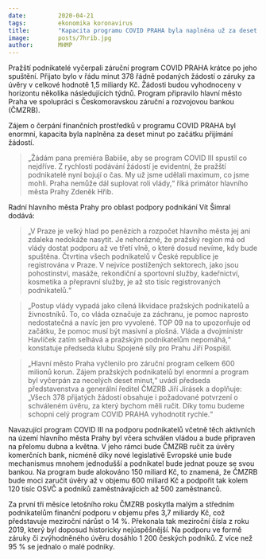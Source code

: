 ```yaml
---
date:         2020-04-21
tags:         ekonomika koronavirus
title:        "Kapacita programu COVID PRAHA byla naplněna už za deset minut"
image: 	      posts/7hrib.jpg
author:       MHMP
---
```


Pražští podnikatelé vyčerpali záruční program COVID PRAHA krátce po jeho spuštění. Přijato bylo v řádu minut 378 řádně podaných žádostí o záruky za úvěry v celkové hodnotě 1,5 miliardy Kč. Žádosti budou vyhodnoceny v horizontu několika následujících týdnů. Program připravilo hlavní město Praha ve spolupráci s Českomoravskou záruční a rozvojovou bankou (ČMZRB).

Zájem o čerpání finančních prostředků v programu COVID PRAHA byl enormní, kapacita byla naplněna za deset minut po začátku přijímání žádostí. 

> „Žádám pana premiéra Babiše, aby se program COVID III spustil co nejdříve. Z rychlosti podávání žádostí je evidentní, že pražští podnikatelé nyní bojují o čas. My už jsme udělali maximum, co jsme mohli. Praha nemůže dál suplovat roli vlády,“ říká primátor hlavního města Prahy Zdeněk Hřib.

Radní hlavního města Prahy pro oblast podpory podnikání Vít Šimral dodává: 

> „V Praze je velký hlad po penězích a rozpočet hlavního města jej ani zdaleka nedokáže nasytit. Je nehorázné, že pražský region má od vlády dostat podporu až ve třetí vlně, o které dosud nevíme, kdy bude spuštěna. Čtvrtina všech podnikatelů v České republice je registrována v Praze. V nejvíce postižených sektorech, jako jsou pohostinství, masáže, rekondiční  a sportovní služby, kadeřnictví, kosmetika a přepravní služby, je až sto tisíc registrovaných podnikatelů.“

> „Postup vlády vypadá jako cílená likvidace pražských podnikatelů a živnostníků. To, co vláda označuje za záchranu, je pomoc naprosto nedostatečná a navíc jen pro vyvolené. TOP 09 na to upozorňuje od začátku, že pomoc musí být masivní a plošná. Vláda a dvojministr Havlíček zatím selhává a pražským podnikatelům nepomáhá,“ konstatuje předseda klubu Spojené síly pro Prahu Jiří Pospíšil.

> „Hlavní město Praha vyčlenilo pro záruční program celkem 600 milionů korun. Zájem pražských podnikatelů byl enormní a program byl vyčerpán za necelých deset minut,“ uvádí předseda představenstva a generální ředitel ČMZRB Jiří Jirásek a doplňuje: „Všech 378 přijatých žádostí obsahuje i požadované potvrzení o schváleném úvěru, za který bychom měli ručit. Díky tomu budeme schopni celý program COVID PRAHA vyhodnotit rychle.“

Navazující program COVID III na podporu podnikatelů včetně těch aktivních na území hlavního města Prahy byl včera schválen vládou a bude připraven na přelomu dubna a května. V jeho rámci bude ČMZRB ručit za úvěry komerčních bank, nicméně díky nové legislativě Evropské unie bude mechanismus mnohem jednodušší a podnikatel bude jednat pouze se svou bankou. Na program bude alokováno 150 miliard Kč, to znamená, že ČMZRB bude moci zaručit úvěry až v objemu 600 miliard Kč a podpořit tak kolem 120 tisíc OSVČ a podniků zaměstnávajících až 500 zaměstnanců.

Za první tři měsíce letošního roku ČMZRB poskytla malým a středním podnikatelům finanční podporu v objemu přes 3,7 miliardy Kč, což představuje meziroční nárůst o 14 %. Překonala tak meziroční čísla z roku 2019, který byl doposud historicky nejúspěšnější. Na podporu ve formě záruky či zvýhodněného úvěru dosáhlo 1 200 českých podniků. Z více než 95 % se jednalo o malé podniky.



